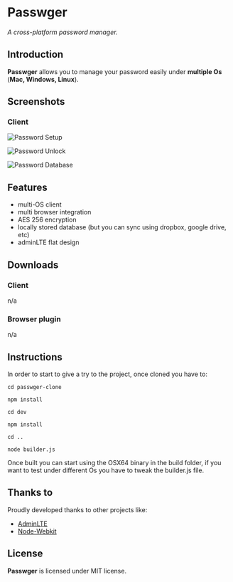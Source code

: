 # Passwger
_A cross-platform password manager._

## Introduction

**Passwger** allows you to manage your password easily under **multiple Os** (**Mac, Windows, Linux**).

## Screenshots

### Client

![Password Setup](https://raw.githubusercontent.com/passwger/passwger-core/master/screenshots/screen3.png)

![Password Unlock](https://raw.githubusercontent.com/passwger/passwger-core/master/screenshots/screen2.png)

![Password Database](https://raw.githubusercontent.com/passwger/passwger-core/master/screenshots/screen1.png)


## Features

- multi-OS client
- multi browser integration
- AES 256 encryption
- locally stored database (but you can sync using dropbox, google drive, etc)
- adminLTE flat design

## Downloads

### Client
n/a

### Browser plugin
n/a

## Instructions
In order to start to give a try to the project, once cloned you have to:

`cd passwger-clone`

`npm install`

`cd dev`

`npm install`

`cd ..`

`node builder.js`

Once built you can start using the OSX64 binary in the build folder, if you want to test under different Os you have to tweak the builder.js file.


## Thanks to
Proudly developed thanks to other projects like:

- [AdminLTE](https://github.com/almasaeed2010/AdminLTE)
- [Node-Webkit](https://github.com/rogerwang/node-webkit)

## License

**Passwger** is licensed under MIT license.
